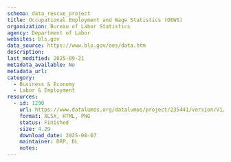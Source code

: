 ```yaml
---
schema: data_rescue_project 
title: Occupational Employment and Wage Statistics (OEWS)
organization: Bureau of Labor Statistics
agency: Department of Labor
websites: bls.gov
data_source: https://www.bls.gov/oes/data.htm
description: 
last_modified: 2025-09-21
metadata_available: No
metadata_url: 
category:
  - Business & Economy 
  - Labor & Employment 
resources:
  - id: 1290
    url: https://www.datalumos.org/datalumos/project/235441/version/V1/view;jsessionid=12CA81E02B4CA2A948FD074257D323CB
    format: XLSX, HTML, PNG
    status: Finished
    size: 4.29
    download_date: 2025-08-07
    maintainer: DRP, DL
    notes: 
---
```

